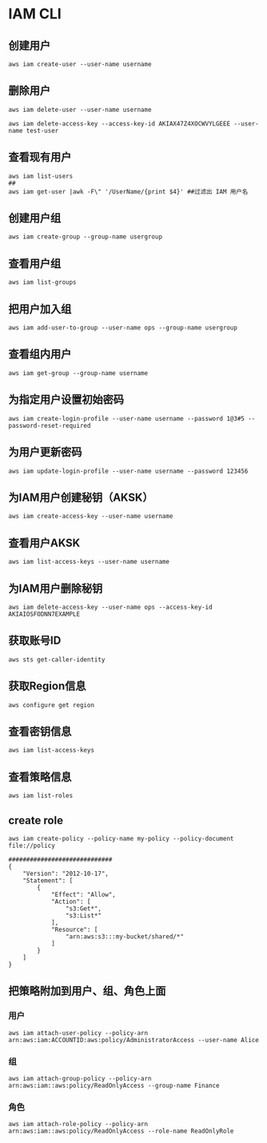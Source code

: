 # IAM CLI

## 创建用户

```shell
aws iam create-user --user-name username
```

## 删除用户

```
aws iam delete-user --user-name username

aws iam delete-access-key --access-key-id AKIAX47Z4XOCWVYLGEEE --user-name test-user

```

## 查看现有用户

```shell
aws iam list-users
##
aws iam get-user |awk -F\" '/UserName/{print $4}' ##过滤出 IAM 用户名
```

## 创建用户组

```shell
aws iam create-group --group-name usergroup
```

## 查看用户组

```
aws iam list-groups
```

## 把用户加入组

```shell
aws iam add-user-to-group --user-name ops --group-name usergroup
```

## 查看组内用户

```
aws iam get-group --group-name username
```

 ## 为指定用户设置初始密码

```
aws iam create-login-profile --user-name username --password 1@3#5 --password-reset-required
```

## 为用户更新密码

```
aws iam update-login-profile --user-name username --password 123456
```

## 为IAM用户创建秘钥（AKSK）

```
aws iam create-access-key --user-name username
```

## 查看用户AKSK

```
aws iam list-access-keys --user-name username
```

## 为IAM用户删除秘钥

```
aws iam delete-access-key --user-name ops --access-key-id AKIAIOSFODNN7EXAMPLE
```

## 获取账号ID

```shell
aws sts get-caller-identity
```

 ## 获取Region信息

```shell
aws configure get region
```

## 查看密钥信息

```
aws iam list-access-keys
```

## 查看策略信息

```shell
aws iam list-roles
```

## create role

```
aws iam create-policy --policy-name my-policy --policy-document file://policy

#############################
{
    "Version": "2012-10-17",
    "Statement": [
        {
            "Effect": "Allow",
            "Action": [
                "s3:Get*",
                "s3:List*"
            ],
            "Resource": [
                "arn:aws:s3:::my-bucket/shared/*"
            ]
        }
    ]
}
```

## 把策略附加到用户、组、角色上面

### 用户

```shell
aws iam attach-user-policy --policy-arn arn:aws:iam:ACCOUNTID:aws:policy/AdministratorAccess --user-name Alice
```

### 组

```shell
aws iam attach-group-policy --policy-arn arn:aws:iam::aws:policy/ReadOnlyAccess --group-name Finance
```

### 角色

```shell
aws iam attach-role-policy --policy-arn arn:aws:iam::aws:policy/ReadOnlyAccess --role-name ReadOnlyRole
```



